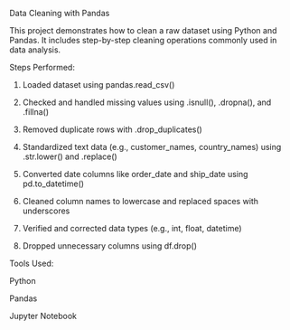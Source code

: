 Data Cleaning with Pandas

This project demonstrates how to clean a raw dataset using Python and Pandas. It includes step-by-step cleaning operations commonly used in data analysis.

Steps Performed:

1. Loaded dataset using pandas.read_csv()


2. Checked and handled missing values using .isnull(), .dropna(), and .fillna()


3. Removed duplicate rows with .drop_duplicates()


4. Standardized text data (e.g., customer_names, country_names) using .str.lower() and .replace()


5. Converted date columns like order_date and ship_date using pd.to_datetime()


6. Cleaned column names to lowercase and replaced spaces with underscores


7. Verified and corrected data types (e.g., int, float, datetime)


8. Dropped unnecessary columns using df.drop()



Tools Used:

Python

Pandas

Jupyter Notebook

